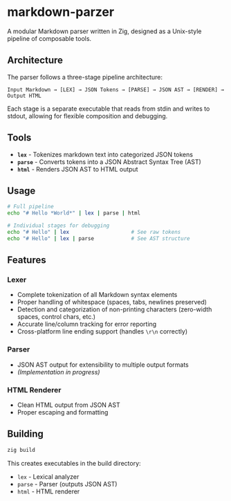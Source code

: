 # markdown-parzer

A modular Markdown parser written in Zig, designed as a Unix-style pipeline of composable tools.

## Architecture

The parser follows a three-stage pipeline architecture:

```
Input Markdown → [LEX] → JSON Tokens → [PARSE] → JSON AST → [RENDER] → Output HTML
```

Each stage is a separate executable that reads from stdin and writes to stdout, allowing for flexible composition and debugging.

## Tools

- **`lex`** - Tokenizes markdown text into categorized JSON tokens
- **`parse`** - Converts tokens into a JSON Abstract Syntax Tree (AST)  
- **`html`** - Renders JSON AST to HTML output

## Usage

```bash
# Full pipeline
echo "# Hello *World*" | lex | parse | html

# Individual stages for debugging
echo "# Hello" | lex                    # See raw tokens
echo "# Hello" | lex | parse            # See AST structure
```

## Features

### Lexer
- Complete tokenization of all Markdown syntax elements
- Proper handling of whitespace (spaces, tabs, newlines preserved)
- Detection and categorization of non-printing characters (zero-width spaces, control chars, etc.)
- Accurate line/column tracking for error reporting
- Cross-platform line ending support (handles `\r\n` correctly)

### Parser
- JSON AST output for extensibility to multiple output formats
- *(Implementation in progress)*

### HTML Renderer  
- Clean HTML output from JSON AST
- Proper escaping and formatting

## Building

```bash
zig build
```

This creates executables in the build directory:
- `lex` - Lexical analyzer
- `parse` - Parser (outputs JSON AST)
- `html` - HTML renderer
